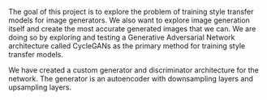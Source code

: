 The goal of this project is to explore the problem of training
style transfer models for image generators. We also want to
explore image generation itself and create the most accurate
generated images that we can. We are doing so by exploring
and testing a Generative Adversarial Network architecture
called CycleGANs as the primary method for training style
transfer models.

We have created a custom generator and discriminator architecture for the network. The generator is an autoencoder with downsampling layers and upsampling layers.
